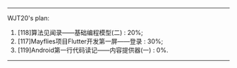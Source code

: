 
---

WJT20's plan:

1. [118]算法见闻录——基础编程模型(二) : 20%;
2. [117]Mayflies项目Flutter开发第一屏——登录 : 30%;
3. [119]Android第一行代码读记——内容提供器(一) : 0%.

---
